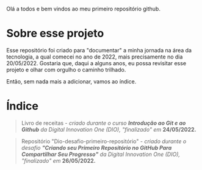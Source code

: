 Olá a todos e bem vindos ao meu primeiro repositório github.

# Sobre esse projeto

Esse repositório foi criado para "documentar" a minha jornada na área da tecnologia, a qual comecei no ano de 2022, mais precisamente no dia 20/05/2022. Gostaria que, daqui a alguns anos, eu possa revisitar esse projeto e olhar com orgulho o caminho trilhado.

Então, sem nada mais a adicionar, vamos ao índice.

# Índice

>Livro de receitas - _criado durante o curso **Introdução ao Git e ao Github** da Digital Innovation One (DIO), "finalizado" em_ **24/05/2022.**

>Repositório "Dio-desafio-primeiro-repositório" - _criado durante o desafio **"Criando seu Primeiro Repositório no GitHub Para Compartilhar Seu Progresso"** da Digital Innovation One (DIO), "finalizado" em_ **26/05/2022.**
